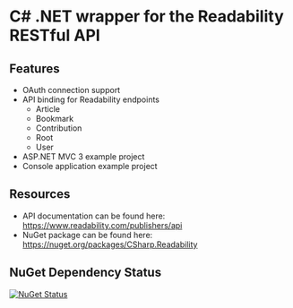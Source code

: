 C# .NET wrapper for the Readability RESTful API
===============================================

Features
--------

- OAuth connection support
- API binding for Readability endpoints
  - Article
  - Bookmark
  - Contribution
  - Root
  - User
- ASP.NET MVC 3 example project
- Console application example project

Resources
---------

- API documentation can be found here: https://www.readability.com/publishers/api
- NuGet package can be found here: https://nuget.org/packages/CSharp.Readability

NuGet Dependency Status 
-----------------------

[![NuGet Status](http://nugetstatus.com/CSharp.Readabilitysdsdsds.png)](http://nugetstatus.com/packages/CSharp.Readability)
